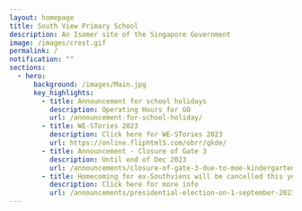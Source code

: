 ```yaml
---
layout: homepage
title: South View Primary School
description: An Isomer site of the Singapore Government
image: /images/crest.gif
permalink: /
notification: ""
sections:
  - hero:
      background: /images/Main.jpg
      key_highlights:
        - title: Announcement for school holidays
          description: Operating Hours for GO
          url: /announcement-for-school-holiday/
        - title: WE-STories 2023
          description: Click here for WE-STories 2023
          url: https://online.fliphtml5.com/obrr/qkde/
        - title: Announcement - Closure of Gate 3
          description: Until end of Dec 2023
          url: /announcements/closure-of-gate-3-due-to-moe-kindergarten-mk-works/
        - title: Homecoming for ex-Southviens will be cancelled this year.
          description: Click here for more info
          url: /announcements/presidential-election-on-1-september-2023/
---
```

